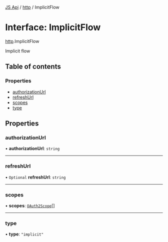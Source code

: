 [JS Api](../index.md) / [http](../modules/http.md) / ImplicitFlow

# Interface: ImplicitFlow

[http](../modules/http.md).ImplicitFlow

Implicit flow

## Table of contents

### Properties

- [authorizationUrl](http.ImplicitFlow.md#authorizationurl)
- [refreshUrl](http.ImplicitFlow.md#refreshurl)
- [scopes](http.ImplicitFlow.md#scopes)
- [type](http.ImplicitFlow.md#type)

## Properties

### authorizationUrl

• **authorizationUrl**: `string`

___

### refreshUrl

• `Optional` **refreshUrl**: `string`

___

### scopes

• **scopes**: [`OAuth2Scope`](http.OAuth2Scope.md)[]

___

### type

• **type**: ``"implicit"``
